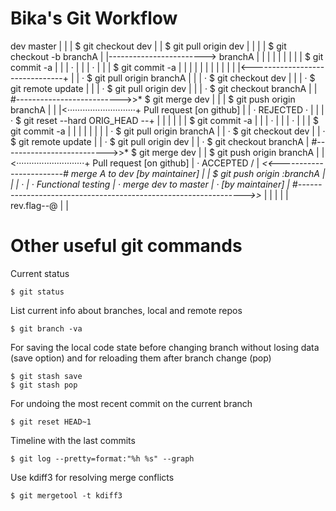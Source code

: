 Bika's Git Workflow
===================

   dev			                                                  master
   |                                                                  |
   | $ git checkout dev                                               |
   | $ git pull origin dev                                            |
   |                                                                  |
   | $ git checkout -b branchA                                        |
   |------------------------> branchA                                 |
   |                            |                                     |
   |                            |                                     |
   |                            | $ git commit -a                     |
   |                            |     ·                               |
   |                            |     ·                               |
   |                            | $ git commit -a                     |
   |                            |                                     |
   |                            |                                     |
   |                            |                                     |
   |                            |<-------------------------------+    |
   |                            · $ git pull origin branchA      |    |
   |                            · $ git checkout dev             |    |
   |                            · $ git remote update            |    |
   |                            · $ git pull origin dev          |    |
   |                            · $ git checkout branchA         |    |
   #-------------------------->>* $ git merge dev                |    |
   |                              $ git push origin branchA      |    |
   |<···························+ Pull request [on github]       |    |
   · REJECTED                   ·                                |    |
   |                            · $ git reset --hard ORIG_HEAD --+    |
   |                            |                                     |
   |                            | $ git commit -a                     |
   |                            |     ·                               |
   |                            |     ·                               |
   |                            | $ git commit -a                     |
   |                            |                                     |
   |                            |                                     |
   |                            · $ git pull origin branchA           |
   |                            · $ git checkout dev                  |
   |                            · $ git remote update                 |
   |                            · $ git pull origin dev               |
   |                            · $ git checkout branchA              |
   #-------------------------->>* $ git merge dev                     |
   |                              $ git push origin branchA           |
   |<···························+ Pull request [on github]            |
   · ACCEPTED                  /                                      |
   *<<------------------------# merge A to dev [by maintainer]        |
   |                              $ git push origin :branchA          |
   |                                                                  |
   ·                                                                  |
   · Functional testing                                               |
   ·                                            merge dev to master   |
   ·                                            [by maintainer]       |
   #---------------------------------------------------------------->>*
   |                                                                  |
   |                                                                  |
   |                                                        rev.flag--@
   |                                                                  |

Other useful git commands
=========================

Current status

    $ git status

List current info about branches, local and remote repos

    $ git branch -va

For saving the local code state before changing branch without losing 
data (save option) and for reloading them after branch change (pop)

    $ git stash save
    $ git stash pop

For undoing the most recent commit on the current branch

    $ git reset HEAD~1

Timeline with the last commits

    $ git log --pretty=format:"%h %s" --graph

Use kdiff3 for resolving merge conflicts

    $ git mergetool -t kdiff3

